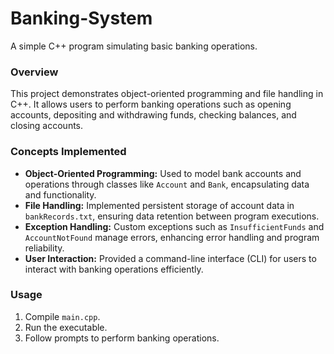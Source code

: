 # Banking-System
A simple C++ program simulating basic banking operations.

### Overview
This project demonstrates object-oriented programming and file handling in C++. It allows users to perform banking operations such as opening accounts, depositing and withdrawing funds, checking balances, and closing accounts.

### Concepts Implemented
- **Object-Oriented Programming:** Used to model bank accounts and operations through classes like `Account` and `Bank`, encapsulating data and functionality.
- **File Handling:** Implemented persistent storage of account data in `bankRecords.txt`, ensuring data retention between program executions.
- **Exception Handling:** Custom exceptions such as `InsufficientFunds` and `AccountNotFound` manage errors, enhancing error handling and program reliability.
- **User Interaction:** Provided a command-line interface (CLI) for users to interact with banking operations efficiently.

### Usage
1. Compile `main.cpp`.
2. Run the executable.
3. Follow prompts to perform banking operations.
